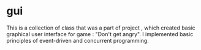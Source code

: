 gui
===

This is a collection of class that was a part of project  , which created basic graphical user interface for game : "Don't get angry". I implemented basic principles of event-driven and concurrent programming. 